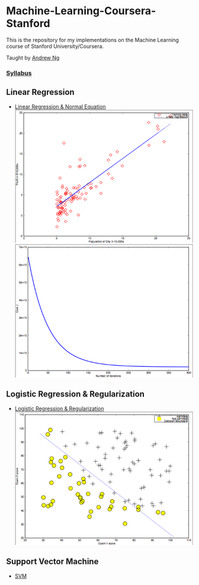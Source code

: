 # Machine-Learning-Coursera-Stanford

This is the repository for my implementations on the Machine Learning course of Stanford University/Coursera.

Taught by [Andrew Ng](http://www.andrewng.org/)

### [Syllabus](https://www.coursera.org/learn/machine-learning/home/welcome)

## Linear Regression 
* [Linear Regression & Normal Equation](https://github.com/AdalbertoCq/Machine-Learning-Coursera-Stanford/tree/master/Linear%20regression)
![Linear Regression Plot](https://github.com/AdalbertoCq/Machine-Learning-Coursera-Stanford/blob/master/Linear%20regression/Linear_gression.png "Linear Regression Plot")
![Cost Function](https://github.com/AdalbertoCq/Machine-Learning-Coursera-Stanford/blob/master/Linear%20regression/Cost%20function.png "Cost Function")


## Logistic Regression & Regularization
* [Logistic Regression & Regularization](https://github.com/AdalbertoCq/Machine-Learning-Coursera-Stanford/tree/master/Logistic%20Regression)
![Logistic Regression Plot](https://github.com/AdalbertoCq/Machine-Learning-Coursera-Stanford/blob/master/Logistic%20Regression/Logistic_regression.png "Logistic Regression Plot")

## Support Vector Machine
* [SVM](https://github.com/AdalbertoCq/Machine-Learning-Coursera-Stanford/tree/master/Support%20Vector%20Machine)
